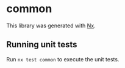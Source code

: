 # common

This library was generated with [Nx](https://nx.dev).


## Running unit tests

Run `nx test common` to execute the unit tests.

